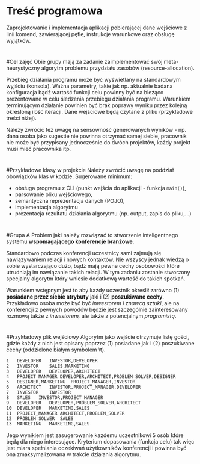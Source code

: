 # Treść programowa
Zaprojektowanie i implementacja aplikacji pobierającej dane wejściowe z linii komend, zawierającej pętle, instrukcje warunkowe oraz obsługę wyjątków.
#
#Cel zajęć
Obie grupy mają za zadanie zaimplementować swój meta-heurystyczny algorytm problemu przydziału zasobów (resource-allocation).

Przebieg działania programu może być wyświetlany na standardowym wyjściu (konsola). Ważna parametry, takie jak np. aktualnie badana konfiguracja bądź wartość funkcji celu powinny być na bieżąco prezentowane w celu śledzenia przebiegu działania programu. Warunkiem terminującym działanie powinien być brak poprawy wyniku przez kolejną określoną ilość iteracji. Dane wejściowe będą czytane z pliku (przykładowe treści niżej).

Należy zwrócić też uwagę na sensowność generowanych wyników - np. dana osoba jako sugestie nie powinna otrzymać samej siebie, pracownik nie może być przypisany jednocześnie do dwóch projektów, każdy projekt musi mieć pracownika itp.
#
#Przykładowe klasy w projekcie
Należy zwrócić uwagę na poddział obowiązków klas w kodzie. Sugerowane minimum:

- obsługa programu z CLI (punkt wejścia do aplikacji - funkcja `main()`),
- parsowanie pliku wejściowego,
- semantyczna reprezentacja danych (POJO),
- implementacja algorytmu
- prezentacja rezultatu działania algorytmu (np. output, zapis do pliku,…)
#
#Grupa A
Problem jaki należy rozwiązać to stworzenie inteligentnego systemu **wspomagającego konferencje branżowe**.

Standardowo podczas konferencji uczestnicy sami zajmują się nawiązywaniem relacji i nowych kontaktów. Nie wszyscy jednak wiedzą o sobie wystarczająco dużo, bądź mają pewne cechy osobowości które utrudniają im nawiązanie takich  relacji. W tym zadaniu zostanie stworzony specjalny algorytm który wniesie dodatkową wartość do takich spotkań.

Warunkiem wstępnym jest to aby każdy uczestnik określił zarówno (1) **posiadane przez siebie atrybuty** jaki i (2) **poszukiwane cechy**. Przykładowo osoba może być być *inwestorem i znawcą sztuki*, ale na konferencji z pewnych powodów będzie jest szczególnie zainteresowany rozmową także z *inwestorem,* ale także z potencjalnym *programistą*.
#
#Przykładowy plik wejściowy
Algorytm jako wejście otrzymuje listę gości, gdzie każdy z nich jest opisany poprzez (1) posiadane jak i (2) poszukiwane cechy (oddzielone białym symbolem \t).
```
1	DEVELOPER	INVESTOR,DEVELOPER
2	INVESTOR	SALES,MARKETING
3	DEVELOPER	DEVELOPER,ARCHITECT
4	PROJECT_MANAGER	DEVELOPER,ARCHITECT,PROBLEM_SOLVER,DESIGNER
5	DESIGNER,MARKETING	PROJECT_MANAGER,INVESTOR
6	ARCHITECT	INVESTOR,PROJECT_MANAGER,DEVELOPER
7	INVESTOR	INVESTOR
8	SALES	INVESTOR,PROJECT_MANAGER
9	DEVELOPER	DEVELOPER,PROBLEM_SOLVER,ARCHITECT
10	DEVELOPER	MARKETING,SALES
11	PROJECT_MANAGER	ARCHITECT,PROBLEM_SOLVER
12	PROBLEM_SOLVER	SALES
13	MARKETING	MARKETING,SALES
```
Jego wynikiem jest zasugerowanie każdemu uczestnikowi 5 osób które będą dla niego interesujące. Kryterium dopasowania (funkcja celu) tak więc jest miara spełniania oczekiwań użytkowników konferencji i powinna być ona zmaksymalizowana w trakcie działania algorytmu.
#

